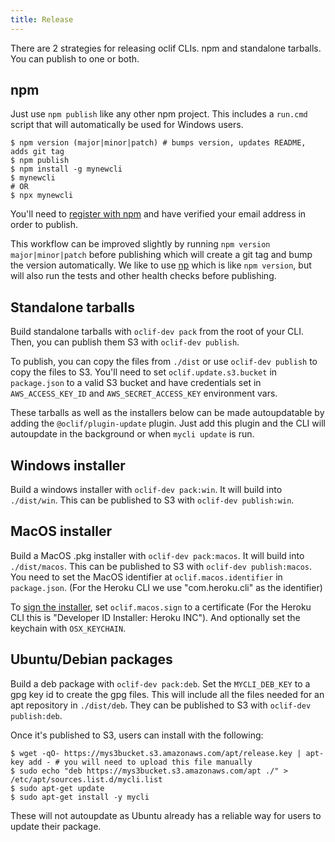 ```yaml
---
title: Release
---
```


There are 2 strategies for releasing oclif CLIs. npm and standalone tarballs. You can publish to one or both.

## npm

Just use `npm publish` like any other npm project. This includes a `run.cmd` script that will automatically be used for Windows users.

```sh-session
$ npm version (major|minor|patch) # bumps version, updates README, adds git tag
$ npm publish
$ npm install -g mynewcli
$ mynewcli
# OR
$ npx mynewcli
```

You'll need to [register with npm](https://www.npmjs.com/signup) and have verified your email address in order to publish.

This workflow can be improved slightly by running `npm version major|minor|patch` before publishing which will create a git tag and bump the version automatically. We like to use [np](https://npm.im/np) which is like `npm version`, but will also run the tests and other health checks before publishing.

## Standalone tarballs

Build standalone tarballs with `oclif-dev pack` from the root of your CLI. Then, you can publish them S3 with `oclif-dev publish`.

To publish, you can copy the files from `./dist` or use `oclif-dev publish` to copy the files to S3. You'll need to set `oclif.update.s3.bucket` in `package.json` to a valid S3 bucket and have credentials set in `AWS_ACCESS_KEY_ID` and `AWS_SECRET_ACCESS_KEY` environment vars.

These tarballs as well as the installers below can be made autoupdatable by adding the `@oclif/plugin-update` plugin. Just add this plugin and the CLI will autoupdate in the background or when `mycli update` is run.

## Windows installer

Build a windows installer with `oclif-dev pack:win`. It will build into `./dist/win`. This can be published to S3 with `oclif-dev publish:win`.

## MacOS installer

Build a MacOS .pkg installer with `oclif-dev pack:macos`. It will build into `./dist/macos`. This can be published to S3 with `oclif-dev publish:macos`. You need to set the MacOS identifier at `oclif.macos.identifier` in `package.json`. (For the Heroku CLI we use "com.heroku.cli" as the identifier)

To [sign the installer](https://developer.apple.com/developer-id/), set `oclif.macos.sign` to a certificate (For the Heroku CLI this is "Developer ID Installer: Heroku INC"). And optionally set the keychain with `OSX_KEYCHAIN`.

## Ubuntu/Debian packages

Build a deb package with `oclif-dev pack:deb`. Set the `MYCLI_DEB_KEY` to a gpg key id to create the gpg files. This will include all the files needed for an apt repository in `./dist/deb`. They can be published to S3 with `oclif-dev publish:deb`.

Once it's published to S3, users can install with the following:

```sh-session
$ wget -qO- https://mys3bucket.s3.amazonaws.com/apt/release.key | apt-key add - # you will need to upload this file manually
$ sudo echo "deb https://mys3bucket.s3.amazonaws.com/apt ./" > /etc/apt/sources.list.d/mycli.list
$ sudo apt-get update
$ sudo apt-get install -y mycli
```

These will not autoupdate as Ubuntu already has a reliable way for users to update their package.
